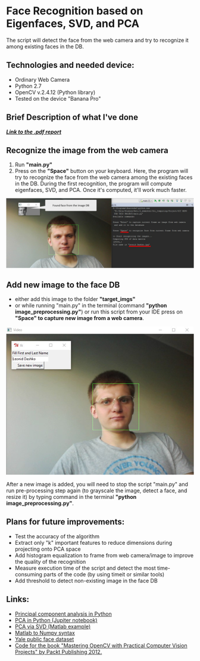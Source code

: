 # Face Recognition based on Eigenfaces, SVD, and PCA
The script will detect the face from the web camera and try to recognize it among existing faces in the DB.

## Technologies and needed device:
* Ordinary Web Camera
* Python 2.7
* OpenCV v.2.4.12 (Python library)
* Tested on the device "Banana Pro"

## Brief Description of what I've done
**_[Link to the .pdf report](https://raw.githubusercontent.com/kagan94/Face-recognition-via-SVD-and-PCA/master/Report.pdf)_**

## Recognize the image from the web camera
1) Run **"main.py"**
2) Press on the **"Space"** button on your keyboard. Here, the program will try to recognize the face from the web camera among the existing faces in the DB. During the first recognition, the program will compute eigenfaces, SVD, and PCA. Once it's computed, it'll work much faster.
 
![Recognized face from the DB](https://raw.githubusercontent.com/kagan94/Face-recognition-via-SVD-and-PCA/master/report_imgs/recognized_img.jpg)

## Add new image to the face DB
* either add this image to the folder **"target_imgs"**
* or while running "main.py" in the terminal (command **"python image_preprocessing.py"**) or run this script from your IDE press on **"Space" to capture new image from a web camera**.

![Capture and save image from web camera](https://raw.githubusercontent.com/kagan94/Face-recognition-via-SVD-and-PCA/master/report_imgs/capture_img_from_web_cam.jpg)

After a new image is added, you will need to stop the script "main.py" and run pre-processing step again (to grayscale the image, detect a face, and resize it) by typing command in the terminal **"python image_preprocessing.py"**.

## Plans for future improvements:
* Test the accuracy of the algorithm
* Extract only "k" important features to reduce dimensions during projecting onto PCA space
* Add histogram equalization to frame from web camera/image to improve the quality of the recognition
* Measure execution time of the script and detect the most time-consuming parts of the code (by using timeit or similar tools)
* Add threshold to detect non-existing image in the face DB

## Links:
* [Principal component analysis in Python](http://baxincc.cc/questions/11278/principal-component-analysis-in-python)
* [PCA in Python (Jupiter notebook)](http://www.shogun-toolbox.org/static/notebook/current/pca_notebook.html)
* [PCA via SVD (Matlab example)](http://mghassem.mit.edu/pcasvd/)
* [Matlab to Numpy syntax](https://docs.scipy.org/doc/numpy-dev/user/numpy-for-matlab-users.html)
* [Yale public face dataset](http://vision.ucsd.edu/datasets/yale_face_dataset_original/yalefaces.zip)
* [Code for the book "Mastering OpenCV with Practical Computer Vision Projects" by Packt Publishing 2012.](https://github.com/MasteringOpenCV/code)